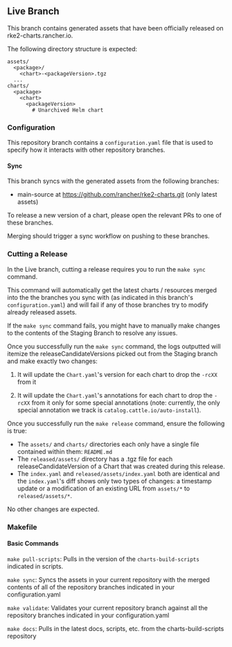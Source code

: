 ## Live Branch

This branch contains generated assets that have been officially released on rke2-charts.rancher.io.

The following directory structure is expected:
```text
assets/
  <package>/
    <chart>-<packageVersion>.tgz
  ...
charts/
  <package>
    <chart>
      <packageVersion>
        # Unarchived Helm chart
```

### Configuration

This repository branch contains a `configuration.yaml` file that is used to specify how it interacts with other repository branches.

#### Sync

This branch syncs with the generated assets from the following branches:
- main-source at https://github.com/rancher/rke2-charts.git (only latest assets)

To release a new version of a chart, please open the relevant PRs to one of these branches. 

Merging should trigger a sync workflow on pushing to these branches.

### Cutting a Release

In the Live branch, cutting a release requires you to run the `make sync` command.

This command will automatically get the latest charts / resources merged into the the branches you sync with (as indicated in this branch's `configuration.yaml`) and will fail if any of those branches try to modify already released assets.

If the `make sync` command fails, you might have to manually make changes to the contents of the Staging Branch to resolve any issues.

Once you successfully run the `make sync` command, the logs outputted will itemize the releaseCandidateVersions picked out from the Staging branch and make exactly two changes:

1. It will update the `Chart.yaml`'s version for each chart to drop the `-rcXX` from it

2. It will update the `Chart.yaml`'s annotations for each chart to drop the `-rcXX` from it only for some special annotations (note: currently, the only special annotation we track is `catalog.cattle.io/auto-install`).

Once you successfully run the `make release` command, ensure the following is true:
- The `assets/` and `charts/` directories each only have a single file contained within them: `README.md`
- The `released/assets/` directory has a .tgz file for each releaseCandidateVersion of a Chart that was created during this release.
- The `index.yaml` and `released/assets/index.yaml` both are identical and the `index.yaml`'s diff shows only two types of changes: a timestamp update or a modification of an existing URL from `assets/*` to `released/assets/*`.

No other changes are expected.

### Makefile

#### Basic Commands

`make pull-scripts`: Pulls in the version of the `charts-build-scripts` indicated in scripts.

`make sync`: Syncs the assets in your current repository with the merged contents of all of the repository branches indicated in your configuration.yaml

`make validate`: Validates your current repository branch against all the repository branches indicated in your configuration.yaml

`make docs`: Pulls in the latest docs, scripts, etc. from the charts-build-scripts repository